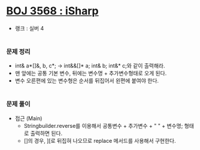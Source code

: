 # [BOJ 3568 : iSharp](https://www.acmicpc.net/problem/3568)
- 랭크 : 실버 4
  <br><br>
  
### 문제 정리
- int& a*[]&, b, c*; -> int&&[]* a; int& b; int&* c;와 같이 출력해라.
- 맨 앞에는 공통 기본 변수, 뒤에는 변수명 + 추가변수형태로 오게 된다.
- 변수 오른편에 있는 변수형은 순서를 뒤집어서 왼편에 붙여야 한다.
   <br><br>

### 문제 풀이
- 접근 (Main) 
   - Stringbuilder.reverse를 이용해서 공통변수 + 추가변수 + " " + 변수명; 형태로 출력하면 된다.
   - []의 경우, ][로 뒤집혀 나오므로 replace 메서드를 사용해서 구현한다.

  

    
    


    
    


